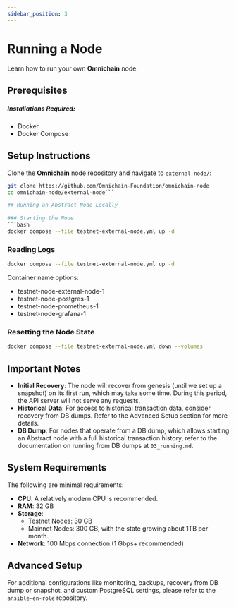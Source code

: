 ```yaml
---
sidebar_position: 3
---
```


# Running a Node
Learn how to run your own **Omnichain** node.


## Prerequisites
##### Installations Required:
- Docker
- Docker Compose


## Setup Instructions

Clone the **Omnichain** node repository and navigate to `external-node/`:

   ```bash
   git clone https://github.com/Omnichain-Foundation/omnichain-node
   cd omnichain-node/external-node```

## Running an Abstract Node Locally
​
### Starting the Node
 ```bash
docker compose --file testnet-external-node.yml up -d
```
### Reading Logs

 ```bash
docker compose --file testnet-external-node.yml up -d
```

Container name options:

- testnet-node-external-node-1
- testnet-node-postgres-1
- testnet-node-prometheus-1
- testnet-node-grafana-1

### Resetting the Node State

```bash
docker compose --file testnet-external-node.yml down --volumes
```

## Important Notes

- **Initial Recovery**: The node will recover from genesis (until we set up a snapshot) on its first run, which may take some time. During this period, the API server will not serve any requests.
- **Historical Data**: For access to historical transaction data, consider recovery from DB dumps. Refer to the Advanced Setup section for more details.
- **DB Dump**: For nodes that operate from a DB dump, which allows starting an Abstract node with a full historical transaction history, refer to the documentation on running from DB dumps at `03_running.md`.

## System Requirements

The following are minimal requirements:

- **CPU**: A relatively modern CPU is recommended.
- **RAM**: 32 GB
- **Storage**:
  - Testnet Nodes: 30 GB
  - Mainnet Nodes: 300 GB, with the state growing about 1TB per month.
- **Network**: 100 Mbps connection (1 Gbps+ recommended)

## Advanced Setup

For additional configurations like monitoring, backups, recovery from DB dump or snapshot, and custom PostgreSQL settings, please refer to the `ansible-en-role` repository.


